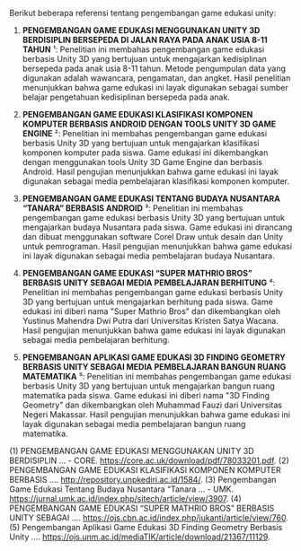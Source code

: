 Berikut beberapa referensi tentang pengembangan game edukasi unity:

1. **PENGEMBANGAN GAME EDUKASI MENGGUNAKAN UNITY 3D BERDISIPLIN BERSEPEDA DI JALAN RAYA PADA ANAK USIA 8-11 TAHUN** ¹: Penelitian ini membahas pengembangan game edukasi berbasis Unity 3D yang bertujuan untuk mengajarkan kedisiplinan bersepeda pada anak usia 8-11 tahun. Metode pengumpulan data yang digunakan adalah wawancara, pengamatan, dan angket. Hasil penelitian menunjukkan bahwa game edukasi ini layak digunakan sebagai sumber belajar pengetahuan kedisiplinan bersepeda pada anak.

2. **PENGEMBANGAN GAME EDUKASI KLASIFIKASI KOMPONEN KOMPUTER BERBASIS ANDROID DENGAN TOOLS UNITY 3D GAME ENGINE** ²: Penelitian ini membahas pengembangan game edukasi berbasis Unity 3D yang bertujuan untuk mengajarkan klasifikasi komponen komputer pada siswa. Game edukasi ini dikembangkan dengan menggunakan tools Unity 3D Game Engine dan berbasis Android. Hasil pengujian menunjukkan bahwa game edukasi ini layak digunakan sebagai media pembelajaran klasifikasi komponen komputer.

3. **PENGEMBANGAN GAME EDUKASI TENTANG BUDAYA NUSANTARA “TANARA” BERBASIS ANDROID** ³: Penelitian ini membahas pengembangan game edukasi berbasis Unity 3D yang bertujuan untuk mengajarkan budaya Nusantara pada siswa. Game edukasi ini dirancang dan dibuat menggunakan software Corel Draw untuk desain dan Unity untuk pemrograman. Hasil pengujian menunjukkan bahwa game edukasi ini layak digunakan sebagai media pembelajaran budaya Nusantara.

4. **PENGEMBANGAN GAME EDUKASI “SUPER MATHRIO BROS” BERBASIS UNITY SEBAGAI MEDIA PEMBELAJARAN BERHITUNG** ⁴: Penelitian ini membahas pengembangan game edukasi berbasis Unity 3D yang bertujuan untuk mengajarkan berhitung pada siswa. Game edukasi ini diberi nama "Super Mathrio Bros" dan dikembangkan oleh Yustinus Mahendra Dwi Putra dari Universitas Kristen Satya Wacana. Hasil pengujian menunjukkan bahwa game edukasi ini layak digunakan sebagai media pembelajaran berhitung.

5. **PENGEMBANGAN APLIKASI GAME EDUKASI 3D FINDING GEOMETRY BERBASIS UNITY SEBAGAI MEDIA PEMBELAJARAN BANGUN RUANG MATEMATIKA** ⁵: Penelitian ini membahas pengembangan game edukasi berbasis Unity 3D yang bertujuan untuk mengajarkan bangun ruang matematika pada siswa. Game edukasi ini diberi nama "3D Finding Geometry" dan dikembangkan oleh Muhammad Fauzi dari Universitas Negeri Makassar. Hasil pengujian menunjukkan bahwa game edukasi ini layak digunakan sebagai media pembelajaran bangun ruang matematika.

(1) PENGEMBANGAN GAME EDUKASI MENGGUNAKAN UNITY 3D BERDISIPLIN ... - CORE. https://core.ac.uk/download/pdf/78033201.pdf.
(2) PENGEMBANGAN GAME EDUKASI KLASIFIKASI KOMPONEN KOMPUTER BERBASIS .... http://repository.unpkediri.ac.id/1584/.
(3) Pengembangan Game Edukasi Tentang Budaya Nusantara “Tanara ... - UMK. https://jurnal.umk.ac.id/index.php/sitech/article/view/3907.
(4) PENGEMBANGAN GAME EDUKASI “SUPER MATHRIO BROS” BERBASIS UNITY SEBAGAI .... https://ojs.cbn.ac.id/index.php/jukanti/article/view/760.
(5) Pengembangan Aplikasi Game Edukasi 3D Finding Geometry Berbasis Unity .... https://ojs.unm.ac.id/mediaTIK/article/download/21367/11129.
